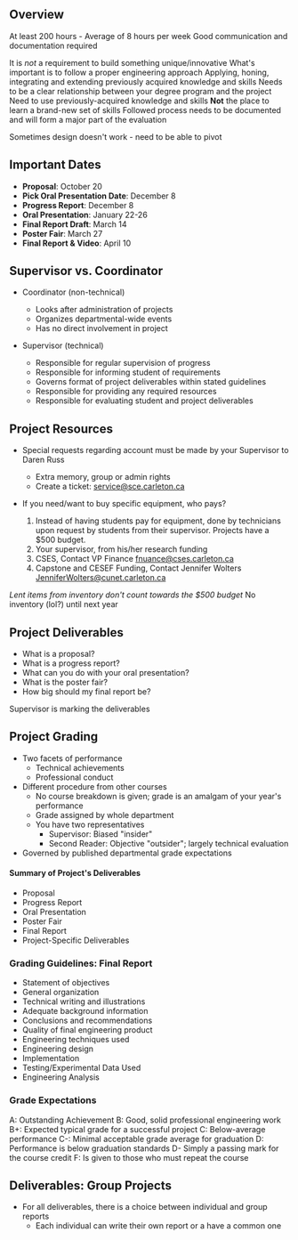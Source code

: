 
## Overview

At least 200 hours - Average of 8 hours per week
Good communication and documentation required

It is _not_ a requirement to build something unique/innovative
What's important is to follow a proper engineering approach
	Applying, honing, integrating and extending previously acquired knowledge and skills
	Needs to be a clear relationship between  your degree program and the project
		Need to use previously-acquired knowledge and skills
		**Not** the place to learn a brand-new set of skills
	Followed process needs to be documented and will form a major part of the evaluation

Sometimes design doesn't work - need to be able to pivot

## Important Dates

- **Proposal**: October 20
- **Pick Oral Presentation Date**: December 8
- **Progress Report**: December 8
- **Oral Presentation**: January 22-26
- **Final Report Draft**: March 14
- **Poster Fair**: March 27
- **Final Report & Video**: April 10

## Supervisor vs. Coordinator

- Coordinator (non-technical)
	- Looks after administration of projects
	- Organizes departmental-wide events
	- Has no direct involvement in project

- Supervisor (technical)
	- Responsible for regular supervision of progress
	- Responsible for informing student of requirements
	- Governs format of project deliverables within stated guidelines
	- Responsible for providing any required resources
	- Responsible for evaluating student and project deliverables

## Project Resources

- Special requests regarding account must be made by your Supervisor to Daren Russ
	- Extra memory, group or admin rights
	- Create a ticket: service@sce.carleton.ca

- If you need/want to buy specific equipment, who pays?
	1. Instead of having students pay for equipment, done by technicians upon request by students from their supervisor. Projects have a $500 budget.
	2. Your supervisor, from his/her research funding
	3. CSES, Contact VP Finance fnuance@cses.carleton.ca
	4. Capstone and CESEF Funding, Contact Jennifer Wolters JenniferWolters@cunet.carleton.ca

_Lent items from inventory don't count towards the $500 budget_
No inventory (lol?) until next year

## Project Deliverables

- What is a proposal?
- What is a progress report?
- What can you do with your oral presentation?
- What is the poster fair?
- How big should my final report be?

Supervisor is marking the deliverables

## Project Grading

- Two facets of performance
	- Technical achievements
	- Professional conduct
- Different procedure from other courses
	- No course breakdown is given; grade is an amalgam of your year's performance
	- Grade assigned by whole department
	- You have two representatives
		- Supervisor: Biased "insider"
		- Second Reader: Objective "outsider"; largely technical evaluation
- Governed by published departmental grade expectations

#### Summary of Project's Deliverables
- Proposal
- Progress Report
- Oral Presentation
- Poster Fair
- Final Report
- Project-Specific Deliverables

### Grading Guidelines: Final Report

- Statement of objectives
- General organization
- Technical writing and illustrations
- Adequate background information
- Conclusions and recommendations
- Quality of final engineering product
- Engineering techniques used
- Engineering design
- Implementation
- Testing/Experimental Data Used
- Engineering Analysis

### Grade Expectations

A: Outstanding Achievement
B: Good, solid professional engineering work
	B+: Expected typical grade for a successful project
C: Below-average performance
	C-: Minimal acceptable grade average for graduation
D: Performance is below graduation standards
	D- Simply a passing mark for the course credit
F: Is given to those who must repeat the course

## Deliverables: Group Projects
- For all deliverables, there is a choice between individual and group reports
	- Each individual can write their own report or a have a common one

